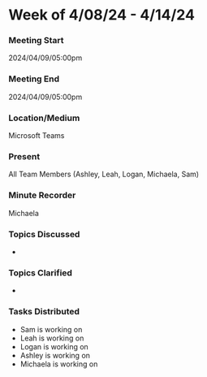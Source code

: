 
# Week of 4/08/24 - 4/14/24

### Meeting Start
2024/04/09/05:00pm

### Meeting End
2024/04/09/05:00pm

### Location/Medium
Microsoft Teams

### Present
All Team Members (Ashley, Leah, Logan, Michaela, Sam)

### Minute Recorder
Michaela

### Topics Discussed
- 
  
### Topics Clarified
- 

### Tasks Distributed
- Sam is working on
- Leah is working on
- Logan is working on
- Ashley is working on
- Michaela is working on 

